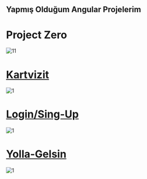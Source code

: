 ## Yapmış Olduğum Angular Projelerim ##
# Project Zero
![11](https://user-images.githubusercontent.com/91018965/195452278-9edb2312-9012-4713-8908-08b0e1b311bc.PNG)
# [Kartvizit](https://github.com/AnilSerif/Kartvizit)  
![1](https://user-images.githubusercontent.com/91018965/195454024-48940b16-b30b-421a-afbe-b053f389fe99.PNG)
# [Login/Sing-Up](https://github.com/AnilSerif/Login-SingUp-Page)
![1](https://user-images.githubusercontent.com/91018965/196266179-865c5127-22b2-4775-aec8-ed83c737cc53.PNG)
# [Yolla-Gelsin](https://github.com/AnilSerif/Yolla-Gelsin)
![1](https://user-images.githubusercontent.com/91018965/198135906-1975eba5-ee4b-4e49-9883-afdea65db488.PNG)
